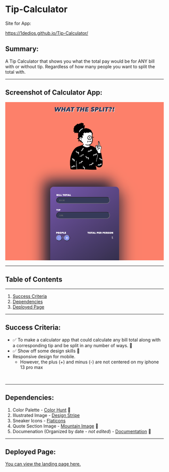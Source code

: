 # Tip-Calculator

Site for App: 

https://1dedios.github.io/Tip-Calculator/



## Summary:


A Tip Calculator that shows you what the total pay would be for ANY bill with or without tip. Regardless of how many people you want to split the total with. 

***

## Screenshot of Calculator App:

![Tip Calculator Screenshot](image/Screenshot.png "Tip Calculator Still")


***

## Table of Contents
***
1. [Success Criteria](#SuccessCriteria)
2. [Dependencies](#Dependencies)
3. [Deployed Page](#DeployedPage)

***

## Success Criteria:

- ✅ To make a calculator app that could calculate any bill total along with a corresponding tip and be split in any number of ways. 🎉  
- ✅ Show off some design skills 🎨 
- Responsive design for mobile. 
    - However, the plus (+) and minus (-) are not centered on my iphone 13  pro max

<br>


***

## Dependencies:

1. Color Palette - [Color Hunt](https://colorhunt.co/) 🎨
2. Illustrated Image - [Design Stripe](https://designstripe.com/)
3. Sneaker Icons - [Flaticons](https://www.flaticon.com/)
4. Quote Section Image - [Mountain Image](https://www.pexels.com/photo/gray-and-brown-mountain-417173/) 📸
6. Documenation (Organized by date - *not edited*) - [Documentation](https://www.notion.so/dediosprogramming/Tip-Calculator-5db52949642b4b7ab6de7ec888bc92b0) 📝

***

## Deployed Page:

[You can view the landing page here.](https://1dedios.github.io/odin-landing-page/)